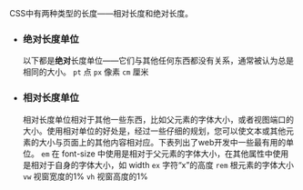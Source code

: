 CSS中有两种类型的长度——相对长度和绝对长度。
- ### 绝对长度单位

	以下都是**绝对**长度单位——它们与其他任何东西都没有关系，通常被认为总是相同的大小。
	`pt`  点
	`px`  像素
	`cm`  厘米
- ### 相对长度单位

	相对长度单位相对于其他一些东西，比如父元素的字体大小，或者视图端口的大小。使用相对单位的好处是，经过一些仔细的规划，您可以使文本或其他元素的大小与页面上的其他内容相对应。下表列出了web开发中一些最有用的单位。
	`em`  在 font-size 中使用是相对于父元素的字体大小，在其他属性中使用是相对于自身的字体大小，如 width
	`ex`  字符“x”的高度
	`rem`  根元素的字体大小
	`vw`  视窗宽度的1%
	`vh`  视窗高度的1%